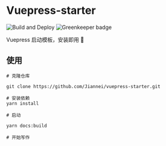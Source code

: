 # Vuepress-starter

![Build and Deploy](https://github.com/Jiannei/vuepress-starter/workflows/Build%20and%20Deploy/badge.svg?branch=master)
![Greenkeeper badge](https://badges.greenkeeper.io/Jiannei/vuepress-starter.svg)

Vuepress 启动模板，安装即用 :tada:

## 使用

```
# 克隆仓库

git clone https://github.com/Jiannei/vuepress-starter.git

# 安装依赖
yarn install

# 启动

yarn docs:build

# 开始写作
️
```